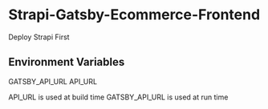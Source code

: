 # Strapi-Gatsby-Ecommerce-Frontend

Deploy Strapi First

## Environment Variables
GATSBY_API_URL
API_URL

API_URL is used at build time
GATSBY_API_URL is used at run time
